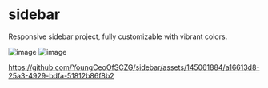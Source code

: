 # sidebar
Responsive sidebar project, fully customizable with vibrant colors.

![image](https://github.com/YoungCeoOfSCZG/sidebar/assets/145061884/fdac18bb-e836-465b-a0ed-d78968a4d8f8)
![image](https://github.com/YoungCeoOfSCZG/sidebar/assets/145061884/17296b84-e256-4905-8c8a-7160bdc943cc)


https://github.com/YoungCeoOfSCZG/sidebar/assets/145061884/a16613d8-25a3-4929-bdfa-51812b86f8b2

